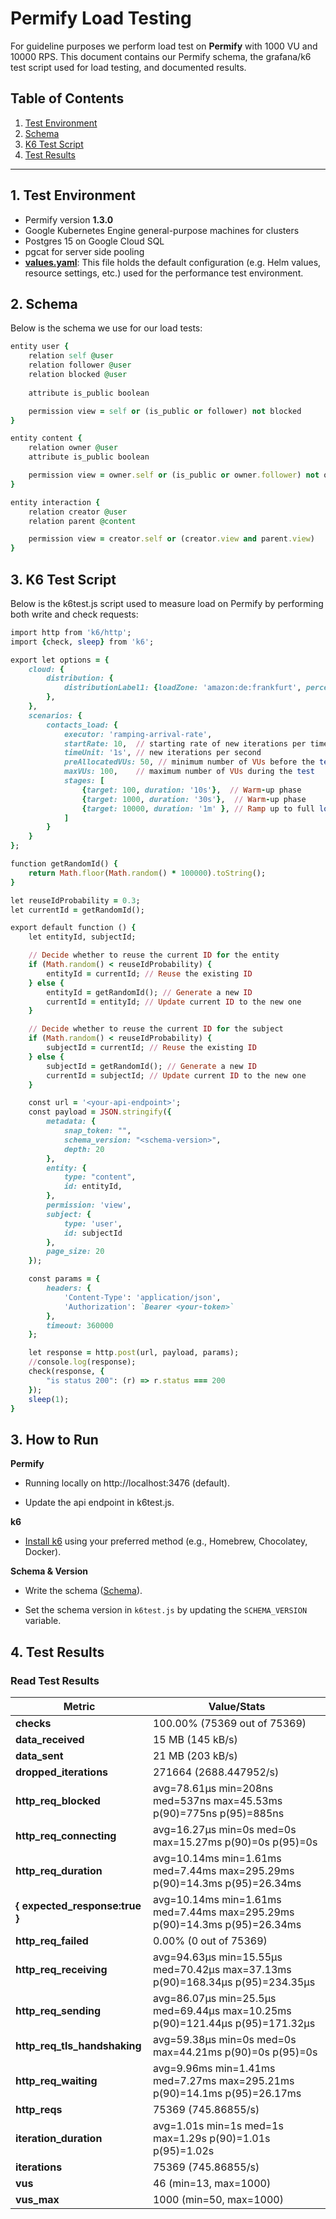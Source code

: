 # Permify Load Testing

For guideline purposes we perform load test on **Permify** with 1000 VU and 10000 RPS. This document contains our Permify schema, the grafana/k6 test script used for load testing, and documented results.

## Table of Contents
1. [Test Environment](#test-environment)
2. [Schema](#schema)
3. [K6 Test Script](#k6-test-script)
4. [Test Results](#test-results)
---

## 1. Test Environment

- Permify version **1.3.0**
- Google Kubernetes Engine general-purpose machines for clusters
- Postgres 15 on Google Cloud SQL 
- pgcat for server side pooling
- **[values.yaml](./values.yaml)**: This file holds the default configuration (e.g. Helm values, resource settings, etc.) used for the performance test environment.

## 2. Schema

Below is the schema we use for our load tests:

```ruby
entity user {
    relation self @user
    relation follower @user
    relation blocked @user
    
    attribute is_public boolean

    permission view = self or (is_public or follower) not blocked
}

entity content {
    relation owner @user
    attribute is_public boolean

    permission view = owner.self or (is_public or owner.follower) not owner.blocked
}

entity interaction {
    relation creator @user
    relation parent @content

    permission view = creator.self or (creator.view and parent.view)
}
```

## 3. K6 Test Script
Below is the k6test.js script used to measure load on Permify by performing both write and check requests:
```ruby
import http from 'k6/http';
import {check, sleep} from 'k6';

export let options = {
    cloud: {
        distribution: {
            distributionLabel1: {loadZone: 'amazon:de:frankfurt', percent: 100},
        },
    },
    scenarios: {
        contacts_load: {
            executor: 'ramping-arrival-rate',
            startRate: 10,  // starting rate of new iterations per timeUnit
            timeUnit: '1s', // new iterations per second
            preAllocatedVUs: 50, // minimum number of VUs before the test starts
            maxVUs: 100,    // maximum number of VUs during the test
            stages: [
                {target: 100, duration: '10s'},  // Warm-up phase
                {target: 1000, duration: '30s'},  // Warm-up phase
                {target: 10000, duration: '1m' }, // Ramp up to full load
            ]
        }
    }
};

function getRandomId() {
    return Math.floor(Math.random() * 100000).toString();
}

let reuseIdProbability = 0.3;
let currentId = getRandomId();

export default function () {
    let entityId, subjectId;

    // Decide whether to reuse the current ID for the entity
    if (Math.random() < reuseIdProbability) {
        entityId = currentId; // Reuse the existing ID
    } else {
        entityId = getRandomId(); // Generate a new ID
        currentId = entityId; // Update current ID to the new one
    }

    // Decide whether to reuse the current ID for the subject
    if (Math.random() < reuseIdProbability) {
        subjectId = currentId; // Reuse the existing ID
    } else {
        subjectId = getRandomId(); // Generate a new ID
        currentId = subjectId; // Update current ID to the new one
    }

    const url = '<your-api-endpoint>';
    const payload = JSON.stringify({
        metadata: {
            snap_token: "",
            schema_version: "<schema-version>",
            depth: 20
        },
        entity: {
            type: "content",
            id: entityId,
        },
        permission: 'view',
        subject: {
            type: 'user',
            id: subjectId
        },
        page_size: 20
    });

    const params = {
        headers: {
            'Content-Type': 'application/json',
            'Authorization': `Bearer <your-token>`
        },
        timeout: 360000
    };

    let response = http.post(url, payload, params);
    //console.log(response);
    check(response, {
        "is status 200": (r) => r.status === 200
    });
    sleep(1);
}
```
## 3. How to Run
**Permify**

-  Running locally on http://localhost:3476 (default).

-  Update the api endpoint in k6test.js.

**k6**

-  [Install k6](https://grafana.com/docs/k6/latest/set-up/install-k6/) using your preferred method (e.g., Homebrew, Chocolatey, Docker).

**Schema & Version**

- Write the schema ([Schema](#schema)).

- Set the schema version in `k6test.js` by updating the `SCHEMA_VERSION` variable.


## 4. Test Results

### Read Test Results

| **Metric**                  | **Value/Stats**                                                                                                          |
|-----------------------------|---------------------------------------------------------------------------------------------------------------------------|
| **checks**                  | 100.00% (75369 out of 75369)                                                                                             |
| **data_received**           | 15 MB (145 kB/s)                                                                                                         |
| **data_sent**               | 21 MB (203 kB/s)                                                                                                         |
| **dropped_iterations**      | 271664 (2688.447952/s)                                                                                                   |
| **http_req_blocked**        | avg=78.61µs min=208ns med=537ns max=45.53ms p(90)=775ns p(95)=885ns                                                       |
| **http_req_connecting**     | avg=16.27µs min=0s med=0s max=15.27ms p(90)=0s p(95)=0s                                                                   |
| **http_req_duration**       | avg=10.14ms min=1.61ms med=7.44ms max=295.29ms p(90)=14.3ms p(95)=26.34ms                                                 |
| **{ expected_response:true }** | avg=10.14ms min=1.61ms med=7.44ms max=295.29ms p(90)=14.3ms p(95)=26.34ms                                             |
| **http_req_failed**         | 0.00% (0 out of 75369)                                                                                                   |
| **http_req_receiving**      | avg=94.63µs min=15.55µs med=70.42µs max=37.13ms p(90)=168.34µs p(95)=234.35µs                                             |
| **http_req_sending**        | avg=86.07µs min=25.5µs med=69.44µs max=10.25ms p(90)=121.44µs p(95)=171.32µs                                              |
| **http_req_tls_handshaking**| avg=59.38µs min=0s med=0s max=44.21ms p(90)=0s p(95)=0s                                                                   |
| **http_req_waiting**        | avg=9.96ms min=1.41ms med=7.27ms max=295.21ms p(90)=14.1ms p(95)=26.17ms                                                 |
| **http_reqs**               | 75369 (745.86855/s)                                                                                                      |
| **iteration_duration**      | avg=1.01s min=1s med=1s max=1.29s p(90)=1.01s p(95)=1.02s                                                                 |
| **iterations**              | 75369 (745.86855/s)                                                                                                      |
| **vus**                     | 46 (min=13, max=1000)                                                                                                    |
| **vus_max**                 | 1000 (min=50, max=1000)                                                                                                  |